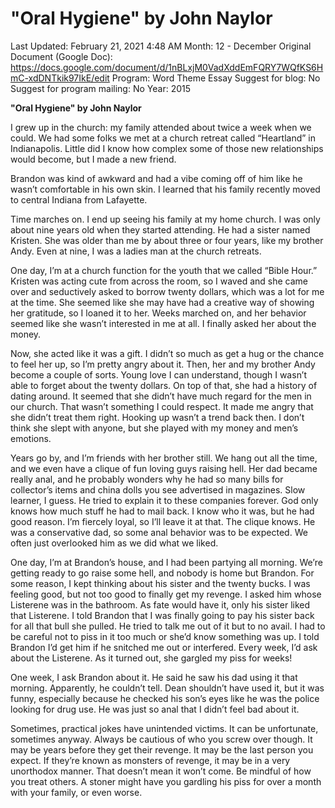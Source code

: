 # "Oral Hygiene" by John Naylor

Last Updated: February 21, 2021 4:48 AM
Month: 12 - December
Original Document (Google Doc): https://docs.google.com/document/d/1nBLxjM0VadXddEmFQRY7WQfKS6HmC-xdDNTkik97IkE/edit
Program: Word Theme Essay
Suggest for blog: No
Suggest for program mailing: No
Year: 2015

**"Oral Hygiene" by John Naylor**

I grew up in the church: my family attended about twice a week when we could. We had some folks we met at a church retreat called “Heartland” in Indianapolis. Little did I know how complex some of those new relationships would become, but I made a new friend.

Brandon was kind of awkward and had a vibe coming off of him like he wasn’t comfortable in his own skin. I learned that his family recently moved to central Indiana from Lafayette.

Time marches on. I end up seeing his family at my home church. I was only about nine years old when they started attending. He had a sister named Kristen. She was older than me by about three or four years, like my brother Andy. Even at nine, I was a ladies man at the church retreats.

One day, I’m at a church function for the youth that we called “Bible Hour.” Kristen was acting cute from across the room, so I waved and she came over and seductively asked to borrow twenty dollars, which was a lot for me at the time. She seemed like she may have had a creative way of showing her gratitude, so I loaned it to her. Weeks marched on, and her behavior seemed like she wasn’t interested in me at all. I finally asked her about the money.

Now, she acted like it was a gift. I didn’t so much as get a hug or the chance to feel her up, so I’m pretty angry about it. Then, her and my brother Andy become a couple of sorts. Young love I can understand, though I wasn’t able to forget about the twenty dollars. On top of that, she had a history of dating around. It seemed that she didn’t have much regard for the men in our church. That wasn’t something I could respect. It made me angry that she didn’t treat them right. Hooking up wasn’t a trend back then. I don’t think she slept with anyone, but she played with my money and men’s emotions.

Years go by, and I’m friends with her brother still. We hang out all the time, and we even have a clique of fun loving guys raising hell. Her dad became really anal, and he probably wonders why he had so many bills for collector’s items and china dolls you see advertised in magazines. Slow learner, I guess. He tried to explain it to these companies forever. God only knows how much stuff he had to mail back. I know who it was, but he had good reason. I’m fiercely loyal, so I’ll leave it at that. The clique knows. He was a conservative dad, so some anal behavior was to be expected. We often just overlooked him as we did what we liked.

One day, I’m at Brandon’s house, and I had been partying all morning. We’re getting ready to go raise some hell, and nobody is home but Brandon. For some reason, I kept thinking about his sister and the twenty bucks. I was feeling good, but not too good to finally get my revenge. I asked him whose Listerene was in the bathroom. As fate would have it, only his sister liked that Listerene. I told Brandon that I was finally going to pay his sister back for all that bull she pulled. He tried to talk me out of it but to no avail. I had to be careful not to piss in it too much or she’d know something was up. I told Brandon I’d get him if he snitched me out or interfered. Every week, I’d ask about the Listerene. As it turned out, she gargled my piss for weeks!

One week, I ask Brandon about it. He said he saw his dad using it that morning. Apparently, he couldn’t tell. Dean shouldn’t have used it, but it was funny, especially because he checked his son’s eyes like he was the police looking for drug use. He was just so anal that I didn’t feel bad about it.

Sometimes, practical jokes have unintended victims. It can be unfortunate, sometimes anyway. Always be cautious of who you screw over though. It may be years before they get their revenge. It may be the last person you expect. If they’re known as monsters of revenge, it may be in a very unorthodox manner. That doesn’t mean it won’t come. Be mindful of how you treat others. A stoner might have you gardling his piss for over a month with your family, or even worse.